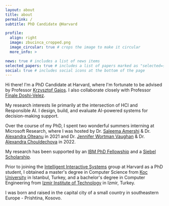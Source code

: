 ```yaml
---
layout: about
title: about
permalink: /
subtitle: PhD Candidate @Harvard

profile:
  align: right
  image: zbucinca_cropped.png
  image_circular: true # crops the image to make it circular
  more_info: >

news: true # includes a list of news items
selected_papers: true # includes a list of papers marked as "selected={true}"
social: true # includes social icons at the bottom of the page
---
```


Hi there! I'm a PhD Candidate at Harvard, where I'm fortunate to be advised by Professor [Krzysztof Gajos](https://www.eecs.harvard.edu/~kgajos/). I also collaborate closely with Professor [Finale Doshi-Velez](https://finale.seas.harvard.edu/).

My research interests lie primarily at the intersection of HCI and Responsible AI. I design, build, and evaluate AI-powered systems for decision-making support.

Over the course of my PhD, I spent two wonderful summers interning at Microsoft Research, where I was hosted by Dr. [Saleema Amershi](https://scholar.google.com/citations?user=T0qnS1oAAAAJ&hl=en) & Dr. [Alexandra Olteanu](https://scholar.google.com/citations?user=8IjN_vgAAAAJ&hl=en) in 2021 and Dr. [Jennifer Wortman Vaughan](https://scholar.google.com/citations?user=YRPveMcAAAAJ&hl=en) & Dr. [Alexandra Chouldechova](https://scholar.google.com/citations?user=uoDW9hkAAAAJ&hl=en) in 2022.

My research has been supported by an [IBM PhD Fellowship](https://research.ibm.com/university/awards/fellowships-awardees.html) and a [Siebel Scholarship](https://www.businesswire.com/news/home/20240920559594/en/Siebel-Scholars-Foundation-Announces-Class-of-2025). 

Prior to joining the [Intelligent Interactive Systems](https://iis.seas.harvard.edu/) group at Harvard as a PhD student, I obtained a master's degree in Computer Science from [Koc University](https://www.ku.edu.tr/en/) in Istanbul, Turkey, and a bachelor's degree in Computer Engineering from [Izmir Institute of Technology](https://en.iyte.edu.tr/) in Izmir, Turkey. 

I was born and raised in the capital city of a small country in southeastern Europe - Prishtina, Kosovo.